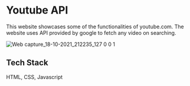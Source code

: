 
# Youtube API

This website showcases some of the functionalities of youtube.com.
The website uses API provided by google to fetch any video on searching.

![Web capture_18-10-2021_212235_127 0 0 1](https://user-images.githubusercontent.com/86410149/137766067-8d3004aa-9499-4b20-94ad-a82fe5aa0278.jpeg)


## Tech Stack

HTML, CSS, Javascript

  
